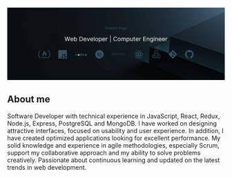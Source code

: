 ![banner image](/images//banner-image.png)
<!-- ![banner image][banner-image] -->


## About me

Software Developer with technical experience in JavaScript, React, Redux, Node.js, Express, PostgreSQL and MongoDB. I have worked on designing attractive interfaces, focused on usability and user experience. In addition, I have created optimized applications looking for excellent performance. My solid knowledge and experience in agile methodologies, especially Scrum, support my collaborative approach and my ability to solve problems creatively. Passionate about continuous learning and updated on the latest trends in web development.